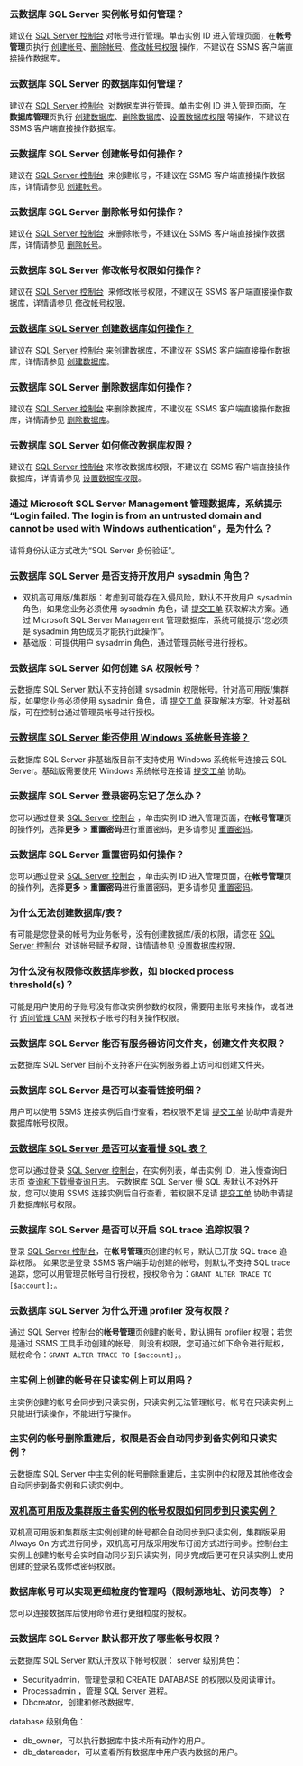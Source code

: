 ### 云数据库 SQL Server 实例帐号如何管理？
建议在 [SQL Server 控制台](https://console.cloud.tencent.com/sqlserver) 对帐号进行管理。单击实例 ID 进入管理页面，在**帐号管理**页执行 [创建帐号](https://cloud.tencent.com/document/product/238/7521)、[删除帐号](https://cloud.tencent.com/document/product/238/43237)、[修改帐号权限](https://cloud.tencent.com/document/product/238/43236) 操作，不建议在 SSMS 客户端直接操作数据库。

### 云数据库 SQL Server 的数据库如何管理？
建议在 [SQL Server 控制台](https://console.cloud.tencent.com/sqlserver)  对数据库进行管理。单击实例 ID 进入管理页面，在**数据库管理**页执行 [创建数据库](https://cloud.tencent.com/document/product/238/43284)、[删除数据库](https://cloud.tencent.com/document/product/238/43285)、[设置数据库权限](https://cloud.tencent.com/document/product/238/70914) 等操作，不建议在 SSMS 客户端直接操作数据库。

### 云数据库 SQL Server 创建帐号如何操作？
建议在 [SQL Server 控制台](https://console.cloud.tencent.com/sqlserver)  来创建帐号，不建议在 SSMS 客户端直接操作数据库，详情请参见 [创建帐号](https://cloud.tencent.com/document/product/238/7521)。

### 云数据库 SQL Server 删除帐号如何操作？
建议在 [SQL Server 控制台](https://console.cloud.tencent.com/sqlserver)  来删除帐号，不建议在 SSMS 客户端直接操作数据库，详情请参见 [删除帐号](https://cloud.tencent.com/document/product/238/43237)。

### 云数据库 SQL Server 修改帐号权限如何操作？
建议在 [SQL Server 控制台](https://console.cloud.tencent.com/sqlserver)  来修改帐号权限，不建议在 SSMS 客户端直接操作数据库，详情请参见 [修改帐号权限](https://cloud.tencent.com/document/product/238/43236)。

### [云数据库 SQL Server 创建数据库如何操作？](id:CJSJK1)
建议在 [SQL Server 控制台](https://console.cloud.tencent.com/sqlserver) 来创建数据库，不建议在 SSMS 客户端直接操作数据库，详情请参见 [创建数据库](https://cloud.tencent.com/document/product/238/43284)。

### 云数据库 SQL Server 删除数据库如何操作？
建议在 [SQL Server 控制台](https://console.cloud.tencent.com/sqlserver) 来删除数据库，不建议在 SSMS 客户端直接操作数据库，详情请参见 [删除数据库](https://cloud.tencent.com/document/product/238/43285)。

### 云数据库 SQL Server 如何修改数据库权限？
建议在 [SQL Server 控制台](https://console.cloud.tencent.com/sqlserver) 来修改数据库权限，不建议在 SSMS 客户端直接操作数据库，详情请参见 [设置数据库权限](https://cloud.tencent.com/document/product/238/70914)。

### 通过 Microsoft SQL Server Management 管理数据库，系统提示 “Login failed. The login is from an untrusted domain and cannot be used with Windows authentication”，是为什么？
请将身份认证方式改为“SQL Server 身份验证”。

### 云数据库 SQL Server 是否支持开放用户 sysadmin 角色？
- 双机高可用版/集群版：考虑到可能存在入侵风险，默认不开放用户 sysadmin 角色，如果您业务必须使用 sysadmin 角色，请 [提交工单](https://console.cloud.tencent.com/workorder/category) 获取解决方案。通过 Microsoft SQL Server Management 管理数据库，系统可能提示“您必须是 sysadmin 角色成员才能执行此操作”。
- 基础版：可提供用户 sysadmin 角色，通过管理员帐号进行授权。

### 云数据库 SQL Server 如何创建 SA 权限帐号？
云数据库 SQL Server 默认不支持创建 sysadmin 权限帐号。针对高可用版/集群版，如果您业务必须使用 sysadmin 角色，请 [提交工单](https://console.cloud.tencent.com/workorder/category) 获取解决方案。针对基础版，可在控制台通过管理员帐号进行授权。

### [云数据库 SQL Server 能否使用 Windows 系统帐号连接？](id:XTZHLJ)
云数据库 SQL Server 非基础版目前不支持使用 Windows 系统帐号连接云 SQL Server。基础版需要使用 Windows 系统帐号连接请 [提交工单](https://console.cloud.tencent.com/workorder/category) 协助。

### 云数据库 SQL Server 登录密码忘记了怎么办？
您可以通过登录 [SQL Server 控制台](https://console.cloud.tencent.com/sqlserver) ，单击实例 ID 进入管理页面，在**帐号管理**页的操作列，选择**更多** > **重置密码**进行重置密码，更多请参见 [重置密码](https://cloud.tencent.com/document/product/238/43235)。

### 云数据库 SQL Server 重置密码如何操作？
您可以通过登录 [SQL Server 控制台](https://console.cloud.tencent.com/sqlserver) ，单击实例 ID 进入管理页面，在**帐号管理**页的操作列，选择**更多** > **重置密码**进行重置密码，更多请参见 [重置密码](https://cloud.tencent.com/document/product/238/43235)。

### 为什么无法创建数据库/表？
有可能是您登录的帐号为业务帐号，没有创建数据库/表的权限，请您在 [SQL Server 控制台](https://console.cloud.tencent.com/sqlserver)  对该帐号赋予权限，详情请参见 [设置数据库权限](https://cloud.tencent.com/document/product/238/70914)。

### 为什么没有权限修改数据库参数，如 blocked process threshold(s)？
可能是用户使用的子账号没有修改实例参数的权限，需要用主账号来操作，或者进行 [访问管理 CAM](https://cloud.tencent.com/document/product/238/38873) 来授权子账号的相关操作权限。

### 云数据库 SQL Server 能否有服务器访问文件夹，创建文件夹权限？
云数据库 SQL Server 目前不支持客户在实例服务器上访问和创建文件夹。

### 云数据库 SQL Server 是否可以查看链接明细？
用户可以使用 SSMS 连接实例后自行查看，若权限不足请 [提交工单](https://console.cloud.tencent.com/workorder/category) 协助申请提升数据库帐号权限。

### [云数据库 SQL Server 是否可以查看慢 SQL 表？](id:CKMSQLB)
您可以通过登录 [SQL Server 控制台](https://console.cloud.tencent.com/sqlserver)，在实例列表，单击实例 ID，进入慢查询日志页 [查询和下载慢查询日志](https://cloud.tencent.com/document/product/238/71659)。
云数据库 SQL Server 慢 SQL 表默认不对外开放，您可以使用 SSMS 连接实例后自行查看，若权限不足请 [提交工单](https://console.cloud.tencent.com/workorder/category) 协助申请提升数据库帐号权限。

### 云数据库 SQL Server 是否可以开启 SQL trace 追踪权限？
登录 [SQL Server 控制台](https://console.cloud.tencent.com/sqlserver)，在**帐号管理**页创建的帐号，默认已开放 SQL trace 追踪权限。
如果您是登录 SSMS 客户端手动创建的帐号，则默认不支持 SQL trace 追踪，您可以用管理员帐号自行授权，授权命令为：`GRANT ALTER TRACE TO [$account];`。

### 云数据库 SQL Server 为什么开通 profiler 没有权限？
通过 SQL Server 控制台的**帐号管理**页创建的帐号，默认拥有 profiler 权限；若您是通过 SSMS 工具手动创建的帐号，则没有权限，您可通过如下命令进行赋权，赋权命令：`GRANT ALTER TRACE TO [$account];`。

### 主实例上创建的帐号在只读实例上可以用吗？
主实例创建的帐号会同步到只读实例，只读实例无法管理帐号。帐号在只读实例上只能进行读操作，不能进行写操作。

### 主实例的帐号删除重建后，权限是否会自动同步到备实例和只读实例？
云数据库 SQL Server 中主实例的帐号删除重建后，主实例中的权限及其他修改会自动同步到备实例和只读实例中。

### [双机高可用版及集群版主备实例的帐号权限如何同步到只读实例？](id:TBDZDSL)
双机高可用版和集群版主实例创建的帐号都会自动同步到只读实例，集群版采用 Always On 方式进行同步，双机高可用版采用发布订阅方式进行同步。控制台主实例上创建的帐号会实时自动同步到只读实例，同步完成后便可在只读实例上使用创建的登录名或修改密码权限。

### 数据库帐号可以实现更细粒度的管理吗（限制源地址、访问表等）？
您可以连接数据库后使用命令进行更细粒度的授权。

### 云数据库 SQL Server 默认都开放了哪些帐号权限？
云数据库 SQL Server 默认开放以下帐号权限：
server 级别角色：
- Securityadmin，管理登录和 CREATE DATABASE 的权限以及阅读审计。
- Processadmin ，管理 SQL Server 进程。
- Dbcreator，创建和修改数据库。

database 级别角色：
- db_owner，可以执行数据库中技术所有动作的用户。
- db_datareader，可以查看所有数据库中用户表内数据的用户。
